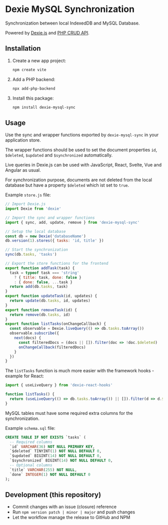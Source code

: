 # Dexie MySQL Synchronization

Synchronization between local IndexedDB and MySQL Database.

Powered by [Dexie.js](https://dexie.org/) and [PHP CRUD API](https://github.com/mevdschee/php-crud-api).

## Installation

1. Create a new app project:

    ```bash
    npm create vite
    ```

2. Add a PHP backend:

    ```bash
    npx add-php-backend
    ```

3. Install this package:

    ```bash
    npm install dexie-mysql-sync
    ```

## Usage

Use the sync and wrapper functions exported by `dexie-mysql-sync` in your application store.

The wrapper functions should be used to set the document properties `id`, `$deleted`,
`$updated` and `$synchronized` automatically.

Live queries in Dexie.js can be used with JavaScript, React, Svelte, Vue and Angular as usual.

For synchronization purpose, documents are not deleted from the local database
but have a property `$deleted` which ist set to `true`.

Example `store.js` file:

```js
// Import Dexie.js
import Dexie from 'dexie'

// Import the sync and wrapper functions
import { sync, add, update, remove } from 'dexie-mysql-sync'

// Setup the local database
const db = new Dexie('databaseName')
db.version(1).stores({ tasks: 'id, title' })

// Start the synchronization
sync(db.tasks, 'tasks')

// Export the store functions for the frontend
export function addTask(task) {
  task = typeof task === 'string'
    ? { title: task, done: false }
    : { done: false, ...task }
  return add(db.tasks, task)
}
export function updateTask(id, updates) {
  return update(db.tasks, id, updates)
}
export function removeTask(id) {
  return remove(db.tasks, id)
}
export function listTasks(onChangeCallback) {
  const observable = Dexie.liveQuery(() => db.tasks.toArray())
  observable.subscribe({
    next(docs) {
      const filteredDocs = (docs || []).filter(doc => !doc.$deleted)
      onChangeCallback(filteredDocs)
    }
  })
}
```

The `listTasks` function is much more easier with the framework hooks - example for React:

```js
import { useLiveQuery } from 'dexie-react-hooks'

function listTasks() {
  return (useLiveQuery(() => db.tasks.toArray()) || []).filter(d => d.$deleted !== 1)
}
```

MySQL tables must have some required extra columns for the synchronization.

Example `schema.sql` file:

```sql
CREATE TABLE IF NOT EXISTS `tasks` (
  -- Required columns
  `id` VARCHAR(36) NOT NULL PRIMARY KEY,
  `$deleted` TINYINT(1) NOT NULL DEFAULT 0,
  `$updated` BIGINT(14) NOT NULL DEFAULT 0,
  `$synchronized` BIGINT(14) NOT NULL DEFAULT 0,
  -- Optional columns
  `title` VARCHAR(255) NOT NULL,
  `done` INTEGER(1) NOT NULL DEFAULT 0
);
```

## Development (this repository)

- Commit changes with an issue (closure) reference
- Run `npm version patch | minor | major` and push changes
- Let the workflow manage the release to GitHub and NPM
